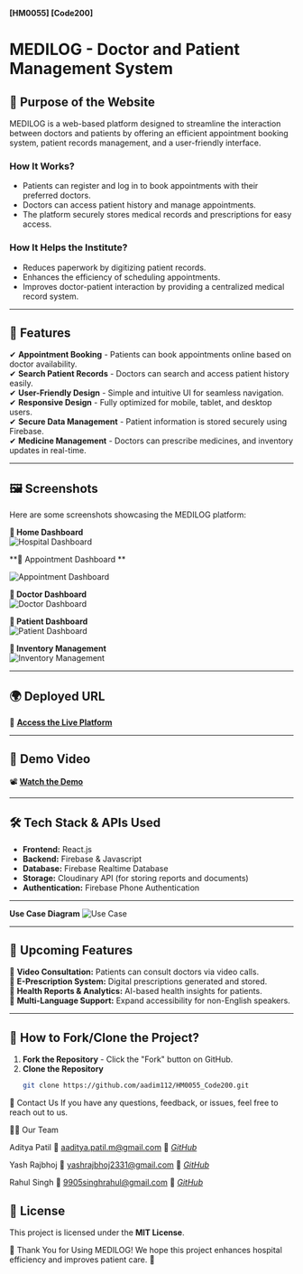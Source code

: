 **[HM0055] [Code200]**  
# **MEDILOG - Doctor and Patient Management System**  

## **📌 Purpose of the Website**  
MEDILOG is a web-based platform designed to streamline the interaction between doctors and patients by offering an efficient appointment booking system, patient records management, and a user-friendly interface.  

### **How It Works?**  
- Patients can register and log in to book appointments with their preferred doctors.  
- Doctors can access patient history and manage appointments.  
- The platform securely stores medical records and prescriptions for easy access.  

### **How It Helps the Institute?**  
- Reduces paperwork by digitizing patient records.  
- Enhances the efficiency of scheduling appointments.  
- Improves doctor-patient interaction by providing a centralized medical record system.  

---

## **🌟 Features**  

✔ **Appointment Booking** - Patients can book appointments online based on doctor availability.  
✔ **Search Patient Records** - Doctors can search and access patient history easily.  
✔ **User-Friendly Design** - Simple and intuitive UI for seamless navigation.  
✔ **Responsive Design** - Fully optimized for mobile, tablet, and desktop users.  
✔ **Secure Data Management** - Patient information is stored securely using Firebase.  
✔ **Medicine Management** - Doctors can prescribe medicines, and inventory updates in real-time.  

---

## **🖼️ Screenshots**  
Here are some screenshots showcasing the MEDILOG platform:  

**🔹 Home Dashboard**  
![Hospital Dashboard](https://github.com/aadim112/HM0055_Code200/blob/main/src/Assets/Home.png)  

**🔹 Appointment Dashboard **  

![Appointment Dashboard](https://github.com/aadim112/HM0055_Code200/blob/main/src/Assets/appointment.png)   

**🔹 Doctor Dashboard**  
![Doctor Dashboard](https://github.com/aadim112/HM0055_Code200/blob/main/src/Assets/Doctor_dashboard.png)  

**🔹 Patient Dashboard**  
![Patient Dashboard](https://github.com/aadim112/HM0055_Code200/blob/main/src/Assets/patient.png)  

**🔹 Inventory Management**  
![Inventory Management](https://github.com/aadim112/HM0055_Code200/blob/main/src/Assets/Inventory.png)  

---

## **🌍 Deployed URL**  
🔗 **[Access the Live Platform](https://aadim112.github.io/HM0055_Code200/)**  

---

## **🎥 Demo Video**  
📽️ **[Watch the Demo](https://www.youtube.com/watch?v=S4eIyM2mN5Y)**  

---

## **🛠️ Tech Stack & APIs Used**  

- **Frontend:** React.js  
- **Backend:** Firebase & Javascript 
- **Database:** Firebase Realtime Database  
- **Storage:** Cloudinary API (for storing reports and documents)  
- **Authentication:** Firebase Phone Authentication
---
**Use Case Diagram**
![Use Case](https://github.com/aadim112/HM0055_Code200/blob/main/src/Assets/usecase.png)

---

## **🚀 Upcoming Features**  

🔹 **Video Consultation:** Patients can consult doctors via video calls.  
🔹 **E-Prescription System:** Digital prescriptions generated and stored.  
🔹 **Health Reports & Analytics:** AI-based health insights for patients.  
🔹 **Multi-Language Support:** Expand accessibility for non-English speakers.  

---

## **📖 How to Fork/Clone the Project?**  

1. **Fork the Repository** - Click the "Fork" button on GitHub.  
2. **Clone the Repository**  
   ```bash
   git clone https://github.com/aadim112/HM0055_Code200.git
📩 Contact Us
If you have any questions, feedback, or issues, feel free to reach out to us.

👨‍💻 Our Team

Aditya Patil
📧 aaditya.patil.m@gmail.com
🔗 *[GitHub](https://github.com/aadim112)*

Yash Rajbhoj
📧 yashrajbhoj2331@gmail.com
🔗 *[GitHub](https://github.com/Yash-Rajbhoj2001)*

Rahul Singh
📧 9905singhrahul@gmail.com
🔗 *[GitHub](https://github.com/868Rahul)*

## **📜 License**  
This project is licensed under the **MIT License**.  



🚀 Thank You for Using MEDILOG!
We hope this project enhances hospital efficiency and improves patient care. 💙
